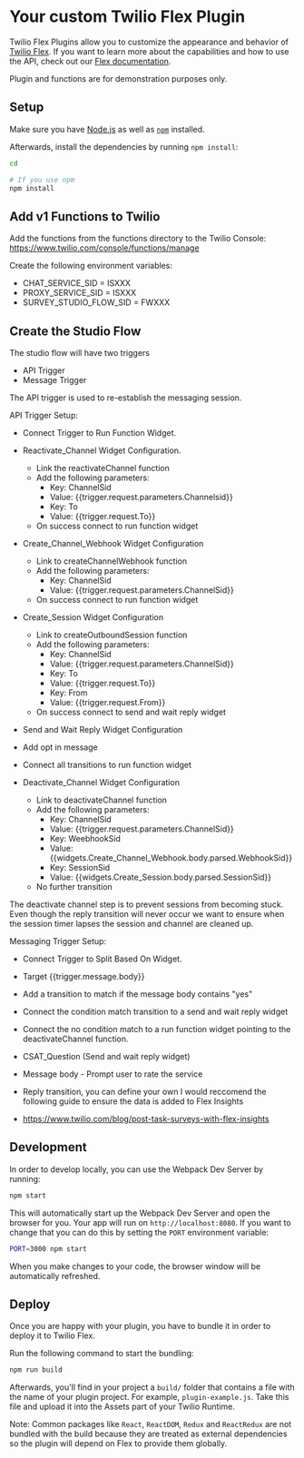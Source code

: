 # Your custom Twilio Flex Plugin

Twilio Flex Plugins allow you to customize the appearance and behavior of [Twilio Flex](https://www.twilio.com/flex). If you want to learn more about the capabilities and how to use the API, check out our [Flex documentation](https://www.twilio.com/docs/flex).

Plugin and functions are for demonstration purposes only.

## Setup

Make sure you have [Node.js](https://nodejs.org) as well as [`npm`](https://npmjs.com) installed.

Afterwards, install the dependencies by running `npm install`:

```bash
cd 

# If you use npm
npm install
```

## Add v1 Functions to Twilio

Add the functions from the functions directory to the Twilio Console:
https://www.twilio.com/console/functions/manage

Create the following environment variables:

* CHAT_SERVICE_SID = ISXXX
* PROXY_SERVICE_SID = ISXXX
* SURVEY_STUDIO_FLOW_SID = FWXXX

## Create the Studio Flow
The studio flow will have two triggers
* API Trigger
* Message Trigger

The API trigger is used to re-establish the messaging session.

API Trigger Setup:
* Connect Trigger to Run Function Widget.
* Reactivate_Channel Widget Configuration.
  * Link the reactivateChannel function
  * Add the following parameters:
    * Key: ChannelSid
    * Value: {{trigger.request.parameters.Channelsid}}
    * Key: To
    * Value: {{trigger.request.To}}
   * On success connect to run function widget
   
* Create_Channel_Webhook Widget Configuration
  * Link to createChannelWebhook function
  * Add the following parameters:
    * Key: ChannelSid
    * Value: {{trigger.request.parameters.ChannelSid}}
   * On success connect to run function widget
   
* Create_Session Widget Configuration
  * Link to createOutboundSession function
  * Add the following parameters:
    * Key: ChannelSid
    * Value: {{trigger.request.parameters.ChannelSid}}
    * Key: To
    * Value: {{trigger.request.To}}
    * Key: From
    * Value: {{trigger.request.From}}
   * On success connect to send and wait reply widget
   
 * Send and Wait Reply Widget Configuration
  * Add opt in message
  * Connect all transitions to run function widget
  
* Deactivate_Channel Widget Configuration
  * Link to deactivateChannel function
  * Add the following parameters:
    * Key: ChannelSid
    * Value: {{trigger.request.parameters.ChannelSid}}
    * Key: WeebhookSid
    * Value: {{widgets.Create_Channel_Webhook.body.parsed.WebhookSid}}
    * Key: SessionSid
    * Value: {{widgets.Create_Session.body.parsed.SessionSid}}
  * No further transition
  
The deactivate channel step is to prevent sessions from becoming stuck. Even though the reply transition will never occur we want to ensure when the session timer lapses the session and channel are cleaned up.

Messaging Trigger Setup:

* Connect Trigger to Split Based On Widget.
 * Target {{trigger.message.body}}
 * Add a transition to match if the message body contains "yes"
 * Connect the condition match transition to a send and wait reply widget
 * Connect the no condition match to a run function widget pointing to the deactivateChannel function.

* CSAT_Question (Send and wait reply widget)
 * Message body - Prompt user to rate the service
 * Reply transition, you can define your own I would reccomend the following guide to ensure the data is added to Flex Insights
  * https://www.twilio.com/blog/post-task-surveys-with-flex-insights
    
 

## Development

In order to develop locally, you can use the Webpack Dev Server by running:

```bash
npm start
```

This will automatically start up the Webpack Dev Server and open the browser for you. Your app will run on `http://localhost:8080`. If you want to change that you can do this by setting the `PORT` environment variable:

```bash
PORT=3000 npm start
```

When you make changes to your code, the browser window will be automatically refreshed.

## Deploy

Once you are happy with your plugin, you have to bundle it in order to deploy it to Twilio Flex.

Run the following command to start the bundling:

```bash
npm run build
```

Afterwards, you'll find in your project a `build/` folder that contains a file with the name of your plugin project. For example, `plugin-example.js`. Take this file and upload it into the Assets part of your Twilio Runtime.

Note: Common packages like `React`, `ReactDOM`, `Redux` and `ReactRedux` are not bundled with the build because they are treated as external dependencies so the plugin will depend on Flex to provide them globally.
